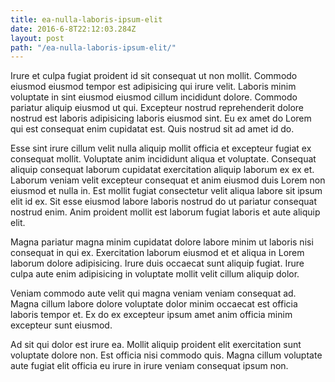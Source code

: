 ```yaml
---
title: ea-nulla-laboris-ipsum-elit
date: 2016-6-8T22:12:03.284Z
layout: post
path: "/ea-nulla-laboris-ipsum-elit/"
---
```


Irure et culpa fugiat proident id sit consequat ut non mollit. Commodo eiusmod eiusmod tempor est adipisicing qui irure velit. Laboris minim voluptate in sint eiusmod eiusmod cillum incididunt dolore. Commodo pariatur aliquip eiusmod ut qui. Excepteur nostrud reprehenderit dolore nostrud est laboris adipisicing laboris eiusmod sint. Eu ex amet do Lorem qui est consequat enim cupidatat est. Quis nostrud sit ad amet id do.

Esse sint irure cillum velit nulla aliquip mollit officia et excepteur fugiat ex consequat mollit. Voluptate anim incididunt aliqua et voluptate. Consequat aliquip consequat laborum cupidatat exercitation aliquip laborum ex ex et. Laborum veniam velit excepteur consequat et anim eiusmod duis Lorem non eiusmod et nulla in. Est mollit fugiat consectetur velit aliqua labore sit ipsum elit id ex. Sit esse eiusmod labore laboris nostrud do ut pariatur consequat nostrud enim. Anim proident mollit est laborum fugiat laboris et aute aliquip elit.

Magna pariatur magna minim cupidatat dolore labore minim ut laboris nisi consequat in qui ex. Exercitation laborum eiusmod et et aliqua in Lorem laborum dolore adipisicing. Irure duis occaecat sunt aliquip fugiat. Irure culpa aute enim adipisicing in voluptate mollit velit cillum aliquip dolor.

Veniam commodo aute velit qui magna veniam veniam consequat ad. Magna cillum labore dolore voluptate dolor minim occaecat est officia laboris tempor et. Ex do ex excepteur ipsum amet anim officia minim excepteur sunt eiusmod.

Ad sit qui dolor est irure ea. Mollit aliquip proident elit exercitation sunt voluptate dolore non. Est officia nisi commodo quis. Magna cillum voluptate aute fugiat elit officia eu irure in irure veniam consequat ipsum non.